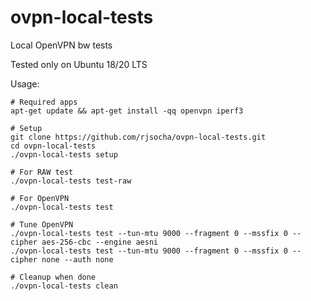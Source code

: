 # ovpn-local-tests
Local OpenVPN bw tests

Tested only on Ubuntu 18/20 LTS

Usage:
```
# Required apps
apt-get update && apt-get install -qq openvpn iperf3 

# Setup
git clone https://github.com/rjsocha/ovpn-local-tests.git
cd ovpn-local-tests
./ovpn-local-tests setup

# For RAW test
./ovpn-local-tests test-raw

# For OpenVPN
./ovpn-local-tests test

# Tune OpenVPN
./ovpn-local-tests test --tun-mtu 9000 --fragment 0 --mssfix 0 --cipher aes-256-cbc --engine aesni
./ovpn-local-tests test --tun-mtu 9000 --fragment 0 --mssfix 0 --cipher none --auth none

# Cleanup when done
./ovpn-local-tests clean
```
